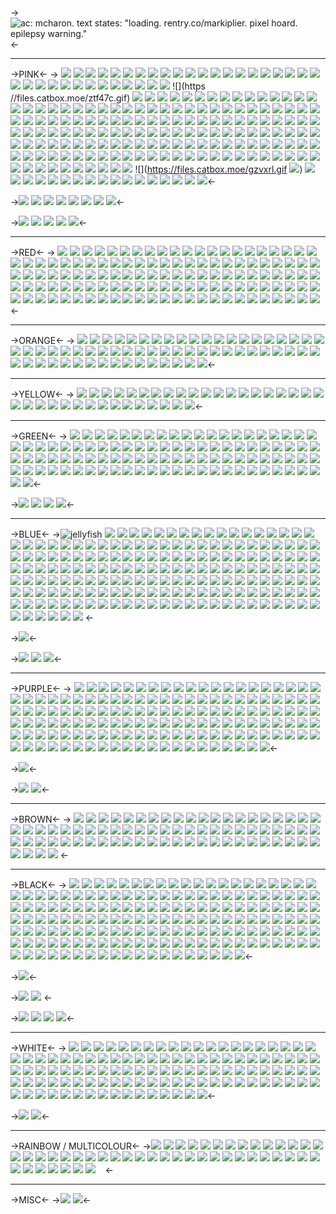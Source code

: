 ->![ac: mcharon. text states: "loading. rentry.co/markiplier. pixel hoard. epilepsy warning."](https://cdn.discordapp.com/attachments/1132397145593487420/1184020194872533033/Untitled66_20231211222842.png?ex=658a73bc&is=6577febc&hm=12d43f71cc42e10768d2e76af88b24742b68719b75b705bbb1bb5acd0eba3008&)<-

***
->PINK<-
-> ![](https://files.catbox.moe/c8cnwa.png) ![](https://files.catbox.moe/rtewh2.png) ![](https://files.catbox.moe/4uysjq.gif) ![](https://files.catbox.moe/biwbds.gif) ![](https://files.catbox.moe/t8nrsn.gif) ![](https://files.catbox.moe/gilvhr.gif) ![](https://files.catbox.moe/9vfs33.gif) ![](https://files.catbox.moe/40a87b.gif) ![](https://files.catbox.moe/x5shkp.png) ![](https://files.catbox.moe/6r2d6v.gif) ![](https://files.catbox.moe/pjodf0.gif) ![](https://files.catbox.moe/dto21q.gif) ![](https://files.catbox.moe/576n6d.gif) ![](https://files.catbox.moe/bv6g8i.gif) ![](https://files.catbox.moe/v8c6l8.gif) ![](https://files.catbox.moe/f8slfk.png) ![](https://files.catbox.moe/jhr4wt.gif) ![](https://files.catbox.moe/ic0ll4.gif) ![](https://files.catbox.moe/ex9haz.gif) ![](https://files.catbox.moe/coobhm.gif) ![](https://files.catbox.moe/dkw4kg.gif) ![](https://files.catbox.moe/q1kaf7.gif) ![](https://files.catbox.moe/6la3q5.gif) ![](https://files.catbox.moe/o7hjp3.gif) ![](https://files.catbox.moe/oobkts.gif) ![](https://files.catbox.moe/9wjfvx.gif) ![](https://files.catbox.moe/w9l9fr.gif) ![](https://files.catbox.moe/33c9pf.gif) ![](https://files.catbox.moe/64pbcl.gif) ![](https://files.catbox.moe/irydqz.gif) ![](https://files.catbox.moe/f0k5fy.gif) ![](https://files.catbox.moe/1zbhm1.gif) ![](https://files.catbox.moe/qoa0c4.gif) ![](https://files.catbox.moe/6to4qd.gif) ![](https //files.catbox.moe/ztf47c.gif) ![](https://files.catbox.moe/d6xlo6.gif) ![](https://files.catbox.moe/8d9tqy.jpg) ![](https://files.catbox.moe/kbx8gf.gif) ![](https://files.catbox.moe/iok8bt.png) ![](https://files.catbox.moe/kfaspe.gif) ![](https://files.catbox.moe/3u8xch.gif) ![](https://files.catbox.moe/xw8x5q.png) ![](https://files.catbox.moe/ko9x10.gif) ![](https://files.catbox.moe/ecaug8.gif) ![](https://files.catbox.moe/arn0rf.gif) ![](https://files.catbox.moe/nzkhew.gif) ![](https://files.catbox.moe/i0q1v0.gif) ![](https://files.catbox.moe/03frtg.gif) ![](https://files.catbox.moe/21cw7l.png) ![](https://files.catbox.moe/nxjmkd.png) ![](https://files.catbox.moe/2ghus3.png) ![](https://files.catbox.moe/hcspwp.png) ![](https://files.catbox.moe/h9u13d.png) ![](https://files.catbox.moe/j978qm.png)  ![](https://files.catbox.moe/oemv92.png) ![](https://files.catbox.moe/w87ggl.gif) ![](https://files.catbox.moe/wg3xnc.gif) ![](https://files.catbox.moe/16sqgt.gif) ![](https://files.catbox.moe/2syfsc.gif) ![](https://files.catbox.moe/ngx1sb.gif) ![](https://files.catbox.moe/iv56v0.gif) ![](https://files.catbox.moe/tnyqtw.gif) ![](https://files.catbox.moe/3kzqik.gif) ![](https://files.catbox.moe/2awrdp.gif) ![](https://files.catbox.moe/pxpnpr.gif) ![](https://files.catbox.moe/64x3mt.gif) ![](https://files.catbox.moe/0jolq9.gif) ![](https://files.catbox.moe/s9mx47.png) ![](https://files.catbox.moe/z5twdb.gif) ![](https://files.catbox.moe/l9dukh.gif) ![](https://files.catbox.moe/wxi8aa.gif) ![](https://files.catbox.moe/9uf7ve.gif) ![](https://files.catbox.moe/ll875f.gif) ![](https://files.catbox.moe/mool89.gif) ![](https://files.catbox.moe/14xfs3.gif) ![](https://files.catbox.moe/5njnt7.gif) ![](https://files.catbox.moe/4809mz.gif) ![](https://files.catbox.moe/y4grfi.gif) ![](https://files.catbox.moe/s5bne4.gif) ![](https://files.catbox.moe/euyu4l.gif) ![](https://files.catbox.moe/5osqwj.gif) ![](https://files.catbox.moe/p6cqlb.gif) ![](https://files.catbox.moe/303nr4.gif) ![](https://files.catbox.moe/cni9ax.gif) ![](https://files.catbox.moe/ok6gtv.gif) ![](https://files.catbox.moe/vypgq3.png) ![](https://files.catbox.moe/zs5jlk.jpg) ![](https://files.catbox.moe/cwolqy.gif) ![](https://files.catbox.moe/akrsah.png) ![](https://files.catbox.moe/30x4op.gif) ![](https://files.catbox.moe/qe0rb0.gif) ![](https://files.catbox.moe/2ciret.gif) ![](https://files.catbox.moe/lywxf7.gif) ![](https://files.catbox.moe/okhmga.gif) ![](https://files.catbox.moe/qp4wk3.gif) ![](https://files.catbox.moe/qrkizh.gif) ![](https://files.catbox.moe/vbqknt.png) ![](https://files.catbox.moe/fbgu0h.gif) ![](https://files.catbox.moe/d86jt5.gif) ![](https://files.catbox.moe/utx6bf.gif) ![](https://files.catbox.moe/1blcjs.gif) ![](https://files.catbox.moe/fv2rx7.gif) ![](https://files.catbox.moe/ifmt70.gif) ![](https://files.catbox.moe/4okkvd.gif) ![](https://files.catbox.moe/emouyg.gif) ![](https://files.catbox.moe/4qrtpj.gif) ![](https://files.catbox.moe/pd8itl.gif) ![](https://files.catbox.moe/qaezbx.gif) ![](https://files.catbox.moe/cgexzs.gif) ![](https://files.catbox.moe/48civl.gif) ![](https://files.catbox.moe/yfeken.gif) ![](https://files.catbox.moe/t4fxsg.gif) ![](https://files.catbox.moe/ty8u78.gif) ![](https://files.catbox.moe/r1ufox.gif) ![](https://files.catbox.moe/2dkq69.gif) ![](https://files.catbox.moe/if8whc.gif) ![](https://files.catbox.moe/qfxitf.gif) ![](https://files.catbox.moe/ifblpt.gif)  ![](https://files.catbox.moe/6wrfcn.gif) ![](https://files.catbox.moe/ushfzs.gif) ![](https://files.catbox.moe/25vh65.gif) ![](https://files.catbox.moe/7fsl6s.gif) ![](https://files.catbox.moe/wg3xnc.gif) ![](https://files.catbox.moe/w0uooo.gif) ![](https://files.catbox.moe/jnutvh.gif) ![](https://files.catbox.moe/ywtjkr.gif) ![](https://files.catbox.moe/kpm1cz.gif) ![](https://files.catbox.moe/f07aia.gif) ![](https://files.catbox.moe/ehgu60.gif) ![](https://files.catbox.moe/hvtmrd.gif) ![](https://files.catbox.moe/fnphdo.gif) ![](https://files.catbox.moe/vqxmpg.gif) ![](https://files.catbox.moe/n9ebjd.gif) ![](https://files.catbox.moe/pqb2wf.gif) ![](https://files.catbox.moe/mrix8r.gif) ![](https://files.catbox.moe/mhfn0h.gif) ![](https://files.catbox.moe/kx8ou5.gif) ![](https://files.catbox.moe/3yy9lq.gif) ![](https://files.catbox.moe/2occim.gif) ![](https://files.catbox.moe/dgqw2y.gif) ![](https://files.catbox.moe/71ctt6.gif) ![](https://files.catbox.moe/amh0kk.gif) ![](https://files.catbox.moe/0o6ehx.gif) ![](https://files.catbox.moe/mqznqu.gif) ![](https://files.catbox.moe/2fd6c9.gif) ![](https://files.catbox.moe/iv56v0.gif) ![](https://files.catbox.moe/d1z2vo.gif) ![](https://files.catbox.moe/wo78r1.png) ![](https://files.catbox.moe/rpkq5u.gif) ![](https://files.catbox.moe/c0y6kz.gif) ![](https://files.catbox.moe/q4oq6n.gif) ![](https://files.catbox.moe/393x0w.gif) ![](https://files.catbox.moe/t7mqwr.gif) ![](https://files.catbox.moe/ibcux2.gif) ![](https://files.catbox.moe/moq4w1.gif) ![](https://files.catbox.moe/vwx8um.gif) ![](https://files.catbox.moe/6d2cxo.png) ![](https://files.catbox.moe/he191d.png) ![](https://files.catbox.moe/awjay1.png) ![](https://files.catbox.moe/or08r2.png) ![](https://files.catbox.moe/goctbd.gif) ![](https://files.catbox.moe/khs57f.gif) ![](https://files.catbox.moe/5ywsui.png) ![](https://files.catbox.moe/e7srg3.png) ![](https://files.catbox.moe/jp5hqo.gif) ![](https://files.catbox.moe/1nvwx9.png) ![](https://files.catbox.moe/cwolqy.gif) ![](https://files.catbox.moe/t0o79n.gif) ![](https://files.catbox.moe/l0tt8l.gif) ![](https://files.catbox.moe/yu6day.png) ![](https://files.catbox.moe/1lag8n.png) ![](https://files.catbox.moe/g5c60u.gif) ![](https://files.catbox.moe/59bl1x.gif) ![](https://files.catbox.moe/10saj9.gif) ![](https://files.catbox.moe/o8x6ox.gif) ![](https://files.catbox.moe/xp98l7.gif) ![](https://files.catbox.moe/l1ylr7.gif) ![](https://files.catbox.moe/vjbiwt.png) ![](https://files.catbox.moe/vz7gs0.gif) ![](https://files.catbox.moe/29kfz8.gif) ![](https://files.catbox.moe/x9sbvm.gif) ![](https://files.catbox.moe/rvggkl.gif) ![](https://files.catbox.moe/biwbds.gif) ![](https://files.catbox.moe/02ctwv.gif) ![](https://files.catbox.moe/h97vym.gif) ![](https://files.catbox.moe/gzvxrl.gif ![](https://files.catbox.moe/2km3wb.gif)) ![](https://files.catbox.moe/8lmzgg.gif) ![](https://files.catbox.moe/2km3wb.gif) ![](https://files.catbox.moe/owmp0k.png) ![](https://files.catbox.moe/1kzplj.gif) ![](https://files.catbox.moe/5osqwj.gif) ![](https://files.catbox.moe/91nryf.gif) ![](https://files.catbox.moe/fqmgm8.gif) ![](https://files.catbox.moe/khs57f.gif) ![](https://files.catbox.moe/t7mqwr.gif) ![](https://files.catbox.moe/a38m0k.gif) ![](https://files.catbox.moe/lbozgx.gif) ![](https://files.catbox.moe/bt3ct8.gif) ![](https://files.catbox.moe/8urlhg.gif) ![](https://files.catbox.moe/l1ylr7.gif) ![](https://files.catbox.moe/vqxmpg.gif) ![](https://files.catbox.moe/f6qko3.gif) ![](https://files.catbox.moe/kuw3dp.gif)<-

->![](https://files.catbox.moe/lgwmgd.gif) ![](https://files.catbox.moe/k9afq1.gif)  ![](https://files.catbox.moe/5329y5.gif)  ![](https://files.catbox.moe/gqhnjn.gif) ![](https://files.catbox.moe/zswpgp.gif) ![](https://files.catbox.moe/g8r4bh.png) ![](https://files.catbox.moe/kyo9ix.png) ![](https://files.catbox.moe/q6y6ia.gif)<-

->![](https://files.catbox.moe/7btlgz.png) ![](https://files.catbox.moe/4xdbae.gif) ![](https://files.catbox.moe/os0cju.gif) ![](https://files.catbox.moe/yhc6ef.gif) ![](https://files.catbox.moe/fznlo2.gif)<-
***
->RED<-
-> ![](https://files.catbox.moe/tdlk5t.gif) ![](https://files.catbox.moe/mepcs9.gif) ![](https://files.catbox.moe/tcq1mj.png) ![](https://files.catbox.moe/quni6j.gif) ![](https://files.catbox.moe/drm9tu.png) ![](https://files.catbox.moe/db7k4j.png) ![](https://files.catbox.moe/1z17vq.gif) ![](https://files.catbox.moe/9v6kun.png) ![](https://files.catbox.moe/gk6v4h.png) ![](https://files.catbox.moe/ox2l2c.gif) ![](https://files.catbox.moe/mdli17.gif) ![](https://files.catbox.moe/4ele25.gif) ![](https://files.catbox.moe/39viwx.gif) ![](https://files.catbox.moe/6r4p4t.gif) ![](https://files.catbox.moe/ztrpvv.png) ![](https://files.catbox.moe/dvc83c.png) ![](https://files.catbox.moe/2y3n2j.gif) ![](https://files.catbox.moe/rgda0k.png) ![](https://files.catbox.moe/6bnpr2.png) ![](https://files.catbox.moe/nn6759.gif) ![](https://files.catbox.moe/d4yv3q.gif) ![](https://files.catbox.moe/xu76pw.gif) ![](https://files.catbox.moe/0b6dcb.gif) ![](https://files.catbox.moe/2lx8ra.gif) ![](https://files.catbox.moe/h6jlqp.gif) ![](https://files.catbox.moe/xpdthy.gif) ![](https://files.catbox.moe/ifsiie.gif) ![](https://files.catbox.moe/0fane0.gif) ![](https://files.catbox.moe/flfz44.gif) ![](https://files.catbox.moe/w9c9tb.gif) ![](https://files.catbox.moe/ki5dfv.gif) ![](https://files.catbox.moe/q597xr.gif) ![](https://files.catbox.moe/gn9o5d.png) ![](https://files.catbox.moe/tv0jnc.gif) ![](https://files.catbox.moe/9qurkp.jpg) ![](https://files.catbox.moe/zqzjdj.gif) ![](https://files.catbox.moe/ik6rpy.gif) ![](https://files.catbox.moe/5qa8u2.gif) ![](https://files.catbox.moe/r3bxj6.gif) ![](https://files.catbox.moe/pdc3mh.gif) ![](https://files.catbox.moe/520t5l.gif) ![](https://files.catbox.moe/lbgeht.gif) ![](https://files.catbox.moe/eukgt6.gif) ![](https://files.catbox.moe/4r4wrw.gif) ![](https://files.catbox.moe/095d7x.gif) ![](https://files.catbox.moe/bgkiq3.gif) ![](https://files.catbox.moe/1qjpzo.gif) ![](https://files.catbox.moe/qrcsis.gif) ![](https://files.catbox.moe/dvltx2.gif) ![](https://files.catbox.moe/jp23op.gif) ![](https://files.catbox.moe/gomw27.gif) ![](https://files.catbox.moe/38ozjq.gif) ![](https://files.catbox.moe/kgg9mw.gif) ![](https://files.catbox.moe/769ai8.gif) ![](https://files.catbox.moe/yr8epj.gif) ![](https://files.catbox.moe/hai34b.png) ![](https://files.catbox.moe/ailg5v.gif) ![](https://files.catbox.moe/v8iqgs.gif) ![](https://files.catbox.moe/0e7myf.gif) ![](https://files.catbox.moe/epcu5a.gif) ![](https://files.catbox.moe/dqwctb.gif) ![](https://files.catbox.moe/5jl133.gif) ![](https://files.catbox.moe/j2suk3.gif) ![](https://files.catbox.moe/uvlzn1.gif) ![](https://files.catbox.moe/wjh8m6.png) ![](https://files.catbox.moe/qzxhx9.gif) ![](https://files.catbox.moe/t6f7x3.gif) ![](https://files.catbox.moe/zx5nup.gif) ![](https://files.catbox.moe/m4rm9n.gif) ![](https://files.catbox.moe/xjf7b4.gif) ![](https://files.catbox.moe/wcey4m.gif) ![](https://files.catbox.moe/94hnj5.gif) ![](https://files.catbox.moe/7phy82.PNG) ![](https://files.catbox.moe/5tmbsz.png) ![](https://files.catbox.moe/g2x959.gif) ![](https://files.catbox.moe/jp8rit.gif) ![](https://files.catbox.moe/44lrpo.gif) ![](https://files.catbox.moe/jtaulc.gif) ![](https://files.catbox.moe/sk3d9j.png) ![](https://files.catbox.moe/hd5fwd.gif) ![](https://files.catbox.moe/xz5asz.gif) ![](https://files.catbox.moe/40igh5.gif) ![](https://files.catbox.moe/vt80qg.gif) ![](https://files.catbox.moe/4rutg7.gif) ![](https://files.catbox.moe/kx82to.gif) ![](https://files.catbox.moe/eupvxs.png) ![](https://files.catbox.moe/lp6kwp.png) ![](https://files.catbox.moe/9whial.png) ![](https://files.catbox.moe/hcui9a.gif) ![](https://files.catbox.moe/hbnngi.gif) ![](https://files.catbox.moe/t83gg2.gif)  ![](https://files.catbox.moe/r05ksj.gif) ![](https://files.catbox.moe/upd727.gif) ![](https://files.catbox.moe/gujmkf.gif) ![](https://files.catbox.moe/gk4eba.gif) ![](https://files.catbox.moe/ngogh7.gif) ![](https://files.catbox.moe/dthsad.gif) ![](https://files.catbox.moe/hxza61.gif) ![](https://files.catbox.moe/szuokr.png) ![](https://files.catbox.moe/e0on4n.gif) ![](https://files.catbox.moe/y8lczn.gif) ![](https://files.catbox.moe/1qjpzo.gif) ![](https://files.catbox.moe/as95km.gif) ![](https://files.catbox.moe/gg1ein.gif) ![](https://files.catbox.moe/t6xgpx.gif) ![](https://files.catbox.moe/eukgt6.gif) ![](https://files.catbox.moe/6jpqvz.gif) ![](https://files.catbox.moe/iu103d.gif) ![](https://files.catbox.moe/ifxe0z.gif) ![](https://files.catbox.moe/nikdxc.gif) ![](https://files.catbox.moe/di34js.gif) ![](https://files.catbox.moe/z1zd28.gif) ![](https://files.catbox.moe/zbsxv6.gif) ![](https://files.catbox.moe/ysji22.png) ![](https://files.catbox.moe/omar3a.webp) ![](https://files.catbox.moe/5lk9t1.gif) ![](https://files.catbox.moe/grq6qa.png) ![](https://files.catbox.moe/d8se3a.png) ![](https://files.catbox.moe/719d6a.gif) ![](https://files.catbox.moe/2au51o.gif) ![](https://files.catbox.moe/wjb20n.gif)<-
***
->ORANGE<-
-> ![](https://files.catbox.moe/fdkf72.png) ![](https://files.catbox.moe/5kusff.gif) ![](https://files.catbox.moe/hgogb4.png) ![](https://files.catbox.moe/x36qdx.gif) ![](https://files.catbox.moe/kqeifz.gif) ![](https://files.catbox.moe/y10s3a.gif) ![](https://files.catbox.moe/nn8vcx.gif) ![](https://files.catbox.moe/doxkuq.gif) ![](https://files.catbox.moe/kbq7ke.gif) ![](https://files.catbox.moe/f6jjqc.gif) ![](https://files.catbox.moe/ftwnz3.gif) ![](https://files.catbox.moe/v9ha2m.gif) ![](https://files.catbox.moe/6az5bp.png) ![](https://files.catbox.moe/fkewck.png) ![](https://files.catbox.moe/mvrxj1.png) ![](https://files.catbox.moe/rpbdq2.gif) ![](https://files.catbox.moe/da2ws3.gif) ![](https://files.catbox.moe/mxxy37.gif) ![](https://files.catbox.moe/zokpjw.png) ![](https://files.catbox.moe/5cs7bx.gif) ![](https://files.catbox.moe/3lqwde.gif) ![](https://files.catbox.moe/kbwvr2.gif) ![](https://files.catbox.moe/bonfab.gif) ![](https://files.catbox.moe/5ncaur.gif) ![](https://files.catbox.moe/2mb70t.gif) ![](https://files.catbox.moe/2zqdzq.gif) ![](https://files.catbox.moe/5qln7z.gif) ![](https://files.catbox.moe/2w68u2.png) ![](https://files.catbox.moe/gfft7u.gif) ![](https://files.catbox.moe/cuiinq.png) ![](https://files.catbox.moe/l177pf.gif) ![](https://files.catbox.moe/9n15km.gif) ![](https://files.catbox.moe/cc93t7.gif) ![](https://files.catbox.moe/wdxlfh.gif) ![](https://files.catbox.moe/58xgsf.gif) ![](https://files.catbox.moe/oivubm.gif) ![](https://files.catbox.moe/b7h065.gif) ![](https://files.catbox.moe/b3mwqz.gif) ![](https://files.catbox.moe/0b3fk5.gif) ![](https://files.catbox.moe/0mzetu.gif) ![](https://files.catbox.moe/2w68u2.png) ![](https://files.catbox.moe/dgsyga.gif) ![](https://files.catbox.moe/zmreox.gif) ![](https://files.catbox.moe/bi7w7o.gif) ![](https://files.catbox.moe/iy0jpe.gif) ![](https://files.catbox.moe/kq7v36.gif) ![](https://files.catbox.moe/a6s6i4.gif) ![](https://files.catbox.moe/ggyorw.gif) ![](https://files.catbox.moe/3r2g7t.gif) ![](https://files.catbox.moe/z0yz3z.webp) ![](https://files.catbox.moe/2s676t.webp) ![](https://files.catbox.moe/3zq2eb.gif) ![](https://files.catbox.moe/gcp663.png) ![](https://files.catbox.moe/f6jjqc.gif) ![](https://files.catbox.moe/bonfab.gif) ![](https://files.catbox.moe/xmusot.gif) ![](https://files.catbox.moe/libo0e.gif) ![](https://files.catbox.moe/kq7v36.gif) ![](https://files.catbox.moe/7hvryo.png) ![](https://files.catbox.moe/p4q8fb.gif) ![](https://files.catbox.moe/9f3lhl.webp)<-
***
->YELLOW<-
-> ![](https://files.catbox.moe/9ic3xv.gif) ![](https://files.catbox.moe/6vo5fg.gif) ![](https://files.catbox.moe/396dq5.gif) ![](https://files.catbox.moe/7eduf7.gif) ![](https://files.catbox.moe/im9zg8.gif) ![](https://files.catbox.moe/0rs2gb.gif) ![](https://files.catbox.moe/a8fwrq.gif) ![](https://files.catbox.moe/ifc4r9.gif) ![](https://files.catbox.moe/o68ok4.gif) ![](https://files.catbox.moe/1x0md6.gif) ![](https://files.catbox.moe/834vdf.gif) ![](https://files.catbox.moe/p403ft.gif) ![](https://files.catbox.moe/ukfmw7.gif) ![](https://files.catbox.moe/lrghkn.gif) ![](https://files.catbox.moe/qzvis1.gif) ![](https://files.catbox.moe/bk8wvw.gif) ![](https://files.catbox.moe/oiukn9.gif) ![](https://files.catbox.moe/srmt1s.gif) ![](https://files.catbox.moe/4nvsbd.png) ![](https://files.catbox.moe/6v21ni.gif) ![](https://files.catbox.moe/8iuh3i.gif) ![](https://files.catbox.moe/kd1njg.gif) ![](https://files.catbox.moe/7cb2m7.gif) ![](https://files.catbox.moe/odf2fe.gif) ![](https://files.catbox.moe/hd4erm.gif) ![](https://files.catbox.moe/cadj1v.gif) ![](https://files.catbox.moe/qzbbwq.gif) ![](https://files.catbox.moe/2jyb4x.webp) ![](https://files.catbox.moe/5yq0vq.webp) ![](https://files.catbox.moe/vrpae9.webp) ![](https://files.catbox.moe/7opjk2.webp) ![](https://files.catbox.moe/gjrgse.webp) ![](https://files.catbox.moe/n49tci.gif) ![](https://files.catbox.moe/36w8s2.gif) ![](https://files.catbox.moe/0qn0qe.gif)<-
***
->GREEN<-
-> ![](https://files.catbox.moe/p7gvo2.png) ![](https://files.catbox.moe/c2ujk8.png) ![](https://files.catbox.moe/a0mwd9.gif) ![](https://files.catbox.moe/hp6dtu.png) ![](https://files.catbox.moe/sbvig6.gif) ![](https://files.catbox.moe/j1asqo.gif) ![](https://files.catbox.moe/a6ljzh.png) ![](https://files.catbox.moe/jjpd8y.gif) ![](https://files.catbox.moe/u04bks.gif) ![](https://files.catbox.moe/np68kz.gif) ![](https://files.catbox.moe/3rw9ey.gif) ![](https://files.catbox.moe/j380cw.png) ![](https://files.catbox.moe/gla7es.png) ![](https://files.catbox.moe/v7j60e.png) ![](https://files.catbox.moe/nsgd99.png) ![](https://files.catbox.moe/mc43yl.gif) ![](https://files.catbox.moe/qfucgy.gif) ![](https://files.catbox.moe/dzanyy.gif) ![](https://files.catbox.moe/f2h9rm.gif) ![](https://files.catbox.moe/ppar8t.png) ![](https://files.catbox.moe/zatc5s.gif)  ![](https://files.catbox.moe/09kpkc.png) ![](https://files.catbox.moe/pmhz30.gif) ![](https://files.catbox.moe/ov8neu.gif) ![](https://files.catbox.moe/60y973.png) ![](https://files.catbox.moe/cwfvnb.png) ![](https://files.catbox.moe/l6q3mt.gif) ![](https://files.catbox.moe/0o8ub3.gif) ![](https://files.catbox.moe/3x5dh6.gif) ![](https://files.catbox.moe/5rts95.gif) ![](https://files.catbox.moe/adrqbt.gif) ![](https://files.catbox.moe/ssgler.gif) ![](https://files.catbox.moe/k2vp98.gif) ![](https://files.catbox.moe/oh41dw.png) ![](https://files.catbox.moe/a617j5.gif) ![](https://files.catbox.moe/y26drb.gif) ![](https://files.catbox.moe/m1wpap.gif) ![](https://files.catbox.moe/5o95wk.gif) ![](https://files.catbox.moe/54nj4o.gif) ![](https://files.catbox.moe/lwe75t.gif) ![](https://files.catbox.moe/31ehzg.png) ![](https://files.catbox.moe/1n34qe.gif) ![](https://files.catbox.moe/4o80aj.gif) ![](https://files.catbox.moe/pcyzhv.png) ![](https://files.catbox.moe/qd0024.png)  ![](https://files.catbox.moe/hgbsrp.gif) ![](https://files.catbox.moe/hlyngo.png) ![](https://files.catbox.moe/ii7ue3.gif) ![](https://files.catbox.moe/t2p1dq.gif) ![](https://files.catbox.moe/ye7qpl.gif) ![](https://files.catbox.moe/6mgg2o.gif) ![](https://files.catbox.moe/uutxja.gif) ![](https://files.catbox.moe/p0izpb.png) ![](https://files.catbox.moe/1ndu8k.png) ![](https://files.catbox.moe/kvw103.gif) ![](https://files.catbox.moe/7e8aj6.png) ![](https://files.catbox.moe/aifd0o.png) ![](https://files.catbox.moe/8m7e9w.gif) ![](https://files.catbox.moe/2m90nn.gif) ![](https://files.catbox.moe/55dr7k.gif) ![](https://files.catbox.moe/4mlz28.gif) ![](https://files.catbox.moe/0dz3mc.gif) ![](https://files.catbox.moe/8ttk78.gif) ![](https://files.catbox.moe/e48kvg.gif) ![](https://files.catbox.moe/dzuiii.gif) ![](https://files.catbox.moe/wdyj40.gif) ![](https://files.catbox.moe/r81ybf.gif) ![](https://files.catbox.moe/n81z6i.gif) ![](https://files.catbox.moe/zt7psp.gif) ![](https://files.catbox.moe/rxmekz.gif) ![](https://files.catbox.moe/yt84d2.gif) ![](https://files.catbox.moe/g5tjug.gif) ![](https://files.catbox.moe/adrqbt.gif) ![](https://files.catbox.moe/ribn7i.gif) ![](https://files.catbox.moe/8dtiq8.gif) ![](https://files.catbox.moe/mrxr94.png) ![](https://files.catbox.moe/zf5si4.png) ![](https://files.catbox.moe/fuu7jy.png) ![](https://files.catbox.moe/w4lzjs.gif) ![](https://files.catbox.moe/phrqoz.gif) ![](https://files.catbox.moe/5ynzm2.png) ![](https://files.catbox.moe/b8620y.png) ![](https://files.catbox.moe/xsdvs6.gif) ![](https://files.catbox.moe/u3y1vi.png) ![](https://files.catbox.moe/rojzvc.gif) ![](https://files.catbox.moe/zo2dgx.gif) ![](https://files.catbox.moe/5opd0q.gif) ![](https://files.catbox.moe/phwvka.gif) ![](https://files.catbox.moe/9yuc7b.gif) ![](https://files.catbox.moe/iv41q4.webp) ![](https://files.catbox.moe/1sbvqs.webp) ![](https://files.catbox.moe/sf8m9v.webp) ![](https://files.catbox.moe/gsl62c.gif)  ![](https://files.catbox.moe/0bv1h6.gif) ![](https://files.catbox.moe/kfc9fk.gif)  ![](https://files.catbox.moe/4k0vid.gif) ![](https://files.catbox.moe/y0ls08.gif)<-

->![](https://files.catbox.moe/favo84.png) ![](https://files.catbox.moe/1y8mp0.png) ![](https://files.catbox.moe/f4meke.png) ![](https://files.catbox.moe/x2qgxm.gif)<-
***
->BLUE<-
->![jellyfish](https://files.catbox.moe/b9wtdx.gif) ![](https://files.catbox.moe/75b41d.png) ![](https://files.catbox.moe/o7vtnd.gif) ![](https://files.catbox.moe/swhizg.png) ![](https://files.catbox.moe/0j3owl.png) ![](https://files.catbox.moe/24ueyv.gif) ![](https://files.catbox.moe/p5wbc6.gif) ![](https://files.catbox.moe/nutq8d.gif) ![](https://files.catbox.moe/7rt7f4.gif) ![](https://files.catbox.moe/8g4mio.gif) ![](https://files.catbox.moe/j654c0.gif) ![](https://files.catbox.moe/rjfs98.png) ![](https://files.catbox.moe/z0nmny.gif) ![](https://files.catbox.moe/bwpenr.gif)  ![](https://files.catbox.moe/84yqpw.gif) ![](https://files.catbox.moe/vrqqiu.gif) ![](https://files.catbox.moe/cay5y6.gif) ![](https://files.catbox.moe/zynmxe.gif) ![](https://files.catbox.moe/z6j265.gif) ![](https://files.catbox.moe/fn1dn0.gif) ![](https://files.catbox.moe/qh86o7.gif) ![](https://files.catbox.moe/zmx62c.gif)  ![](https://files.catbox.moe/fb1c8h.gif) ![](https://files.catbox.moe/w1c6dx.png) ![](https://files.catbox.moe/9rpmw6.gif) ![](https://files.catbox.moe/p4rvrk.gif) ![](https://files.catbox.moe/typdhb.gif) ![](https://files.catbox.moe/gv2u4t.gif) ![](https://files.catbox.moe/ea8esw.gif) ![](https://files.catbox.moe/a5y9ag.gif) ![](https://files.catbox.moe/6dvi7j.gif) ![](https://files.catbox.moe/6juso9.gif) ![](https://files.catbox.moe/f8pdtz.gif) ![](https://files.catbox.moe/ot04iv.gif) ![](https://files.catbox.moe/cc5dpz.gif) ![](https://files.catbox.moe/lul6yu.gif) ![](https://files.catbox.moe/6a91jo.gif) ![](https://files.catbox.moe/kaovk7.gif) ![](https://files.catbox.moe/1u5h5w.gif) ![](https://files.catbox.moe/sbazgm.gif) ![](https://files.catbox.moe/ilfvtk.gif) ![](https://files.catbox.moe/v68o69.png) ![](https://files.catbox.moe/wvj7tg.gif) ![](https://files.catbox.moe/c0wjih.gif) ![](https://files.catbox.moe/ia06m0.gif) ![](https://files.catbox.moe/6lpvvz.gif) ![](https://files.catbox.moe/leevuf.gif) ![](https://files.catbox.moe/kp32l3.png) ![](https://files.catbox.moe/0mpn71.gif) ![](https://files.catbox.moe/mhv7d4.png) ![](https://files.catbox.moe/2ufe2v.gif) ![](https://files.catbox.moe/7x47vt.png) ![](https://files.catbox.moe/6t2e6p.png) ![](https://files.catbox.moe/axzxxw.png) ![](https://files.catbox.moe/g8dexf.png) ![](https://files.catbox.moe/cuk693.png) ![](https://files.catbox.moe/e52qa5.gif) ![](https://files.catbox.moe/m68c24.gif) ![](https://files.catbox.moe/45p0f5.png) ![](https://files.catbox.moe/bnrhgd.gif) ![](https://files.catbox.moe/yv8qjl.gif) ![](https://files.catbox.moe/6w2p4j.gif) ![](https://files.catbox.moe/0lacna.gif) ![](https://files.catbox.moe/s473eb.gif) ![](https://files.catbox.moe/kr60gz.gif) ![](https://files.catbox.moe/4pa9m5.png) ![](https://files.catbox.moe/0jev36.gif) ![](https://files.catbox.moe/wkqyqs.gif) ![](https://files.catbox.moe/h0g19g.gif) ![](https://files.catbox.moe/uckvih.gif) ![](https://files.catbox.moe/zmik4r.gif) ![](https://files.catbox.moe/fzswnh.gif)  ![](https://files.catbox.moe/20ct8x.gif) ![](https://files.catbox.moe/aj3cbj.gif) ![](https://files.catbox.moe/bhrmfh.gif) ![](https://files.catbox.moe/jsnf49.gif) ![](https://files.catbox.moe/br70l0.gif) ![](https://files.catbox.moe/xl24h5.gif)  ![](https://files.catbox.moe/pavn9x.gif) ![](https://files.catbox.moe/xkzx62.gif)  ![](https://files.catbox.moe/2s81it.gif) ![](https://files.catbox.moe/f02azj.gif) ![](https://files.catbox.moe/8hew7m.jpg) ![](https://files.catbox.moe/l9x2zq.gif) ![](https://files.catbox.moe/vdmzn0.gif) ![](https://files.catbox.moe/ik2i6h.png) ![](https://files.catbox.moe/jbopq4.gif) ![](https://files.catbox.moe/fy4j14.png) ![](https://files.catbox.moe/n4i0lj.gif) ![](https://files.catbox.moe/b0tuvg.gif) ![](https://files.catbox.moe/oh2frc.gif) ![](https://files.catbox.moe/8ht44d.gif) ![](https://files.catbox.moe/jz61hi.gif) ![](https://files.catbox.moe/epwurf.gif) ![](https://files.catbox.moe/d7x23p.gif) ![](https://files.catbox.moe/h5jl91.gif) ![](https://files.catbox.moe/3o2pqm.gif) ![](https://files.catbox.moe/id7dvn.gif) ![](https://files.catbox.moe/cpdsf2.png) ![](https://files.catbox.moe/mlkwdz.gif) ![](https://files.catbox.moe/5ppjjj.gif) ![](https://files.catbox.moe/ad4uyh.gif) ![](https://files.catbox.moe/iwuqs1.gif) ![](https://files.catbox.moe/bh3arm.gif) ![](https://files.catbox.moe/f69fpo.gif) ![](https://files.catbox.moe/mbzivj.gif) ![](https://files.catbox.moe/im7m4t.gif) ![](https://files.catbox.moe/7ghmmf.gif) ![](https://files.catbox.moe/malqgr.png) ![](https://files.catbox.moe/02l172.png) ![](https://files.catbox.moe/hbkvt6.gif) ![](https://files.catbox.moe/04wf9t.gif) ![](https://files.catbox.moe/1y0joq.gif) ![](https://files.catbox.moe/re62d9.gif) ![](https://files.catbox.moe/k2muv5.gif) ![](https://files.catbox.moe/8hhu7s.gif) ![](https://files.catbox.moe/ihxwha.gif) ![](https://files.catbox.moe/s2vt2r.gif) ![](https://files.catbox.moe/u1d25b.gif) ![](https://files.catbox.moe/mbq3wr.gif) ![](https://files.catbox.moe/wuintp.gif) ![](https://files.catbox.moe/9jv6jz.gif) ![](https://files.catbox.moe/sj1len.gif) ![](https://files.catbox.moe/uz9ilz.gif) ![](https://files.catbox.moe/0mpn71.gif) ![](https://files.catbox.moe/ag050v.gif) ![](https://files.catbox.moe/dqmy28.gif) ![](https://files.catbox.moe/rn4et4.gif) ![](https://files.catbox.moe/2rr1vy.gif) ![](https://files.catbox.moe/al4vxf.gif) ![](https://files.catbox.moe/ze67aq.gif) ![](https://files.catbox.moe/zhic6l.gif) ![](https://files.catbox.moe/aw3zac.gif) ![](https://files.catbox.moe/bh3arm.gif) ![](https://files.catbox.moe/7ghmmf.gif) ![](https://files.catbox.moe/8dt7bx.gif) ![](https://files.catbox.moe/6w9i1m.gif) ![](https://files.catbox.moe/7g11l2.gif) ![](https://files.catbox.moe/u8gm8h.gif) ![](https://files.catbox.moe/ps62p3.png) ![](https://files.catbox.moe/x0lly2.gif) ![](https://files.catbox.moe/j4wa98.gif) ![](https://files.catbox.moe/vji3ou.gif) ![](https://files.catbox.moe/71hdzj.gif) ![](https://files.catbox.moe/0lacna.gif) ![](https://files.catbox.moe/6w2p4j.gif) ![](https://files.catbox.moe/20ct8x.gif) ![](https://files.catbox.moe/uqug5y.png) ![](https://files.catbox.moe/p2bid3.gif) ![](https://files.catbox.moe/u8z6q7.gif) ![](https://files.catbox.moe/6juso9.gif) ![](https://files.catbox.moe/go19nb.gif) ![](https://files.catbox.moe/f9x6qf.gif) ![](https://files.catbox.moe/nb0l2m.gif) ![](https://files.catbox.moe/puwrfe.gif) ![](https://files.catbox.moe/mz80ig.gif) ![](https://files.catbox.moe/ydkp1e.gif) ![](https://files.catbox.moe/dxavem.gif) ![](https://files.catbox.moe/x4sjkv.gif) ![](https://files.catbox.moe/jwfsb1.gif) ![](https://files.catbox.moe/oawcf3.png) ![](https://files.catbox.moe/gkyte7.gif) ![](https://files.catbox.moe/zj9i6h.png) ![](https://files.catbox.moe/xvdxga.png) ![](https://files.catbox.moe/4kcxxs.png) ![](https://files.catbox.moe/03cikr.png) ![](https://files.catbox.moe/rrzpzz.png) ![](https://files.catbox.moe/zt90ye.gif) ![](https://files.catbox.moe/5gh7kw.webp) ![](https://files.catbox.moe/m3fc2c.webp) ![](https://files.catbox.moe/ttvgt0.webp) ![](https://files.catbox.moe/wob9fh.webp) ![](https://files.catbox.moe/iwbhbc.webp) ![](https://files.catbox.moe/nvairk.webp) <-

->![](https://files.catbox.moe/ol9c95.gif)<-

->![](https://files.catbox.moe/bgzcdm.gif) ![](https://files.catbox.moe/76iss8.gif) ![](https://files.catbox.moe/myzgpt.gif)<-
***
->PURPLE<-
-> ![](https://files.catbox.moe/cr6vzs.png) ![](https://files.catbox.moe/jvmw18.png) ![](https://files.catbox.moe/ix0oez.gif) ![](https://files.catbox.moe/78m87f.png) ![](https://files.catbox.moe/596zr3.png) ![](https://files.catbox.moe/q6g67u.png) ![](https://files.catbox.moe/jh6dwa.png) ![](https://files.catbox.moe/b0vqnp.png) ![](https://files.catbox.moe/foz8j0.gif) ![](https://files.catbox.moe/03eraa.png) ![](https://files.catbox.moe/btqge3.gif) ![](https://files.catbox.moe/iimesc.png) ![](https://files.catbox.moe/gjxgid.gif) ![](https://files.catbox.moe/d5ujra.png) ![](https://files.catbox.moe/8986nv.gif) ![](https://files.catbox.moe/icrm4v.gif) ![](https://files.catbox.moe/vrtto6.gif) ![](https://files.catbox.moe/mp6ivq.gif) ![](https://files.catbox.moe/57l9ca.gif) ![](https://files.catbox.moe/vnb7ty.gif) ![](https://files.catbox.moe/0avoi9.gif) ![](https://files.catbox.moe/6of2eh.gif) ![](https://files.catbox.moe/8owajv.gif) ![](https://files.catbox.moe/6p7yoc.gif) ![](https://files.catbox.moe/pshv8y.gif) ![](https://files.catbox.moe/4nki0r.gif) ![](https://files.catbox.moe/0zd5s8.gif) ![](https://files.catbox.moe/ey5rke.gif) ![](https://files.catbox.moe/mdgafr.gif) ![](https://files.catbox.moe/fivbx8.gif) ![](https://files.catbox.moe/1tozkk.png) ![](https://files.catbox.moe/tqq05n.png) ![](https://files.catbox.moe/pc25oc.png) ![](https://files.catbox.moe/2vo4r4.png) ![](https://files.catbox.moe/vofrbk.gif) ![](https://files.catbox.moe/tdgrxu.gif) ![](https://files.catbox.moe/9wxvqf.gif) ![](https://files.catbox.moe/dj3o7o.gif) ![](https://files.catbox.moe/pb03k6.gif) ![](https://files.catbox.moe/w1k84x.gif) ![](https://files.catbox.moe/yssy3i.gif) ![](https://files.catbox.moe/mv7ygr.gif) ![](https://files.catbox.moe/ib7h30.gif) ![](https://files.catbox.moe/9epwtl.gif) ![](https://files.catbox.moe/ybh51e.gif) ![](https://files.catbox.moe/351ptq.gif) ![](https://files.catbox.moe/dns7a2.gif) ![](https://files.catbox.moe/fk1qgt.gif) ![](https://files.catbox.moe/tgfqrt.gif) ![](https://files.catbox.moe/yia40d.png) ![](https://files.catbox.moe/nfi5zm.gif) ![](https://files.catbox.moe/lga529.gif) ![](https://files.catbox.moe/4oeqe1.gif) ![](https://files.catbox.moe/45zjmd.png) ![](https://files.catbox.moe/dj8rtx.gif) ![](https://files.catbox.moe/12cqjb.gif) ![](https://files.catbox.moe/lis9er.png) ![](https://files.catbox.moe/qgd6hp.png) ![](https://files.catbox.moe/7tl36e.gif) ![](https://files.catbox.moe/gti6t9.png) ![](https://files.catbox.moe/j8n70n.gif) ![](https://files.catbox.moe/nwwf72.gif) ![](https://files.catbox.moe/hpo1z4.gif) ![](https://files.catbox.moe/1s68bc.png) ![](https://files.catbox.moe/kii9uy.png) ![](https://files.catbox.moe/yoznc0.png) ![](https://files.catbox.moe/qzt4vq.gif) ![](https://files.catbox.moe/99pjn1.gif) ![](https://files.catbox.moe/sqvqxb.gif) ![](https://files.catbox.moe/q2so8b.gif) ![](https://files.catbox.moe/nf1tb6.gif) ![](https://files.catbox.moe/8ysykn.gif) ![](https://files.catbox.moe/jll05y.gif) ![](https://files.catbox.moe/qih0ii.gif) ![](https://files.catbox.moe/ggyib1.gif) ![](https://files.catbox.moe/hlwvle.gif) ![](https://files.catbox.moe/70scio.gif) ![](https://files.catbox.moe/n37kdh.gif) ![](https://files.catbox.moe/mi2in6.gif) ![](https://files.catbox.moe/git8op.gif) ![](https://files.catbox.moe/xl10vm.png) ![](https://files.catbox.moe/yikuh8.gif) ![](https://files.catbox.moe/3jy7yw.gif) ![](https://files.catbox.moe/78jovb.gif) ![](https://files.catbox.moe/in1lu1.gif) ![](https://files.catbox.moe/6xrqpy.gif) ![](https://files.catbox.moe/us9756.gif) ![](https://files.catbox.moe/cxtyjb.gif) ![](https://files.catbox.moe/rdgua1.gif) ![](https://files.catbox.moe/ox67iy.gif) ![](https://files.catbox.moe/eozb5h.gif) ![](https://files.catbox.moe/89qkj3.gif) ![](https://files.catbox.moe/3z0hoo.gif) ![](https://files.catbox.moe/c9eeve.gif) ![](https://files.catbox.moe/gulxgk.gif) ![](https://files.catbox.moe/ytymcy.gif) ![](https://files.catbox.moe/4tdh64.gif) ![](https://files.catbox.moe/fm7ep0.gif) ![](https://files.catbox.moe/yytk8s.gif) ![](https://files.catbox.moe/vuta8l.gif) ![](https://files.catbox.moe/wan0eh.gif) ![](https://files.catbox.moe/jhbzlo.gif) ![](https://files.catbox.moe/2nwq7o.gif) ![](https://files.catbox.moe/351ptq.gif) ![](https://files.catbox.moe/9ycr1d.gif) ![](https://files.catbox.moe/n9di6k.png) ![](https://files.catbox.moe/o4x0lw.gif) ![](https://files.catbox.moe/q91vex.gif) ![](https://files.catbox.moe/qmvetf.gif) ![](https://files.catbox.moe/lzocpq.png) ![](https://files.catbox.moe/vofrbk.gif) ![](https://files.catbox.moe/rqjj43.gif) ![](https://files.catbox.moe/93dqab.gif) ![](https://files.catbox.moe/krb1cd.gif) ![](https://files.catbox.moe/hn3nnn.png) ![](https://files.catbox.moe/yfplui.gif) ![](https://files.catbox.moe/rdciqv.png) ![](https://files.catbox.moe/9b72ns.png) ![](https://files.catbox.moe/68mf01.gif) ![](https://files.catbox.moe/q0y7q4.gif) ![](https://files.catbox.moe/xulity.gif) ![](https://files.catbox.moe/xszb1r.gif) ![](https://files.catbox.moe/oy5i8s.gif) ![](https://files.catbox.moe/3wfend.gif) ![](https://files.catbox.moe/b5dou8.gif) ![](https://files.catbox.moe/li5b62.png) ![](https://files.catbox.moe/2jxvy5.png) ![](https://files.catbox.moe/zrmogz.gif) ![](https://files.catbox.moe/ix0oez.gif) ![](https://files.catbox.moe/77fpu3.gif) ![](https://files.catbox.moe/udby4t.gif) ![](https://files.catbox.moe/c9eeve.gif) ![](https://files.catbox.moe/z8qo66.gif) ![](https://files.catbox.moe/jnove6.gif) ![](https://files.catbox.moe/68mf01.gif) ![](https://files.catbox.moe/5nq4s3.gif) ![](https://files.catbox.moe/avmzb5.webp) ![](https://files.catbox.moe/e2o1i2.webp) ![](https://files.catbox.moe/8py3e8.webp) ![](https://files.catbox.moe/mrnvzi.webp) ![](https://files.catbox.moe/b8x83d.webp)<-

->![](https://files.catbox.moe/4klaka.gif)<-

->![](https://files.catbox.moe/yn4v10.gif) ![](https://files.catbox.moe/pn5nte.gif)<-
***
->BROWN<-
-> ![](https://files.catbox.moe/yiafys.gif) ![](https://files.catbox.moe/bxih3c.png) ![](https://files.catbox.moe/8cuyrs.png) ![](https://files.catbox.moe/yyu1a7.gif) ![](https://files.catbox.moe/qtmy4g.gif) ![](https://files.catbox.moe/ph6dm1.gif) ![](https://files.catbox.moe/keibjk.gif) ![](https://files.catbox.moe/m41alr.gif) ![](https://files.catbox.moe/juegrw.gif) ![](https://files.catbox.moe/esmbnv.gif) ![](https://files.catbox.moe/ldf5tm.gif) ![](https://files.catbox.moe/8h8i64.gif) ![](https://files.catbox.moe/cjnq18.gif) ![](https://files.catbox.moe/z26ulh.gif) ![](https://files.catbox.moe/acz9vc.gif) ![](https://files.catbox.moe/mk2j1x.gif) ![](https://files.catbox.moe/cnukdk.gif) ![](https://files.catbox.moe/hptlov.gif) ![](https://files.catbox.moe/lqzup0.gif) ![](https://files.catbox.moe/zy4qm0.gif) ![](https://files.catbox.moe/oehjo0.gif) ![](https://files.catbox.moe/c1r5jl.gif) ![](https://files.catbox.moe/wg6to1.jpg) ![](https://files.catbox.moe/1idaag.gif) ![](https://files.catbox.moe/zxrub7.gif) ![](https://files.catbox.moe/noz81c.png) ![](https://files.catbox.moe/m98yr9.png) ![](https://files.catbox.moe/oabwxc.png) ![](https://files.catbox.moe/547c9x.gif) ![](https://files.catbox.moe/a05ghu.gif) ![](https://files.catbox.moe/rtow4y.gif) ![](https://files.catbox.moe/fudgp9.gif) ![](https://files.catbox.moe/oenpkb.jpg) ![](https://files.catbox.moe/jjxlw4.gif) ![](https://files.catbox.moe/3uuxes.gif) ![](https://files.catbox.moe/30s28t.gif) ![](https://files.catbox.moe/52ozus.png) ![](https://files.catbox.moe/kcm2pq.gif) ![](https://files.catbox.moe/065bqh.gif) ![](https://files.catbox.moe/pc6b4k.gif) ![](https://files.catbox.moe/vjah5t.gif) ![](https://files.catbox.moe/e8k15t.gif) ![](https://files.catbox.moe/g9fii6.gif) ![](https://files.catbox.moe/u1c6an.gif) ![](https://files.catbox.moe/lr2qyj.gif) ![](https://files.catbox.moe/7o0bfg.gif) ![](https://files.catbox.moe/g0gpmg.gif) ![](https://files.catbox.moe/btsji9.gif) ![](https://files.catbox.moe/5zunt3.gif) ![](https://files.catbox.moe/pmf313.gif) ![](https://files.catbox.moe/yltd73.gif) ![](https://files.catbox.moe/4lcrd0.gif) ![](https://files.catbox.moe/z58gkh.gif) ![](https://files.catbox.moe/o20bw3.gif) ![](https://files.catbox.moe/4w5hpa.png) ![](https://files.catbox.moe/eitvp0.png) ![](https://files.catbox.moe/9z4hyh.gif) ![](https://files.catbox.moe/9yvz8z.gif) ![](https://files.catbox.moe/l6ma1b.png) ![](https://files.catbox.moe/9l4kyy.png) ![](https://files.catbox.moe/0i3mjr.png) ![](https://files.catbox.moe/6kbdex.webp) ![](https://files.catbox.moe/cpw721.webp) ![](https://files.catbox.moe/0lfgwf.webp) ![](https://files.catbox.moe/mq4a9y.webp) ![](https://files.catbox.moe/dux4qb.webp) ![](https://files.catbox.moe/s7ws84.webp) ![](https://files.catbox.moe/udxiuo.webp) ![](https://files.catbox.moe/ejxdng.webp) ![](https://files.catbox.moe/76hds8.gif) ![](https://files.catbox.moe/cuszvt.gif) ![](https://files.catbox.moe/m00s0p.gif) ![](https://files.catbox.moe/dpjqh1.gif) ![](https://files.catbox.moe/2qzwfv.gif) <-
***
->BLACK<-
-> ![](https://files.catbox.moe/u1gpg4.gif) ![](https://files.catbox.moe/qj6n12.gif) ![](https://files.catbox.moe/y7iue5.gif) ![](https://files.catbox.moe/hio6zw.gif) ![](https://files.catbox.moe/ndncm2.gif) ![](https://files.catbox.moe/zw9uq4.gif) ![](https://files.catbox.moe/c4cpo5.gif) ![](https://files.catbox.moe/p3e5hd.jpg) ![](https://files.catbox.moe/7ph1ww.gif) ![](https://files.catbox.moe/8gbrql.gif) ![](https://files.catbox.moe/qk4i94.gif) ![](https://files.catbox.moe/vmhz85.gif) ![](https://files.catbox.moe/syxldw.gif) ![](https://files.catbox.moe/u69pb9.png) ![](https://files.catbox.moe/3s934x.gif) ![](https://files.catbox.moe/wfk2jn.gif) ![](https://files.catbox.moe/0kzex2.png) ![](https://files.catbox.moe/v8ylyg.gif) ![](https://files.catbox.moe/757sos.gif) ![](https://files.catbox.moe/faxbgb.gif) ![](https://files.catbox.moe/4ura8c.gif) ![](https://files.catbox.moe/lvydwk.png) ![](https://files.catbox.moe/8pymq1.png) ![](https://files.catbox.moe/2cnjy0.png) ![](https://files.catbox.moe/accgaz.png) ![](https://files.catbox.moe/4yi6xp.gif) ![](https://files.catbox.moe/ex64an.gif) ![](https://files.catbox.moe/nctrhy.png) ![](https://files.catbox.moe/ej3ofy.gif) ![](https://files.catbox.moe/w4yods.gif) ![](https://files.catbox.moe/49pbws.gif) ![](https://files.catbox.moe/lp1fbi.png) ![](https://files.catbox.moe/ofmck6.gif) ![](https://files.catbox.moe/3uvk6r.gif) ![](https://files.catbox.moe/rnzp95.gif) ![](https://files.catbox.moe/76e4bs.gif) ![](https://files.catbox.moe/8z54n2.gif) ![](https://files.catbox.moe/uuz30h.gif) ![](https://files.catbox.moe/h7uyxo.png) ![](https://files.catbox.moe/z7mr7n.gif) ![](https://files.catbox.moe/78blb9.gif) ![](https://files.catbox.moe/ex64an.gif) ![](https://files.catbox.moe/v0xwgz.gif) ![](https://files.catbox.moe/zzc8pp.gif) ![](https://files.catbox.moe/vdav2h.gif) ![](https://files.catbox.moe/3l7406.gif) ![](https://files.catbox.moe/pdsf18.gif) ![](https://files.catbox.moe/ix03gh.gif) ![](https://files.catbox.moe/k09rin.gif) ![](https://files.catbox.moe/pg88o9.gif) ![](https://files.catbox.moe/aogsq0.gif) ![](https://files.catbox.moe/m27b3w.gif) ![](https://files.catbox.moe/an7fbk.gif) ![](https://files.catbox.moe/k5gg3s.gif) ![](https://files.catbox.moe/o7vz0y.png) ![](https://files.catbox.moe/7ph1ww.gif) ![](https://files.catbox.moe/m9cuwf.gif)  ![](https://files.catbox.moe/xex14z.gif) ![](https://files.catbox.moe/eps10p.png) ![](https://files.catbox.moe/g6jnzc.gif) ![](https://files.catbox.moe/60rojt.png) ![](https://files.catbox.moe/kvoei4.gif) ![](https://files.catbox.moe/byhe8t.png) ![](https://files.catbox.moe/dskekt.png) ![](https://files.catbox.moe/pww7yd.png) ![](https://files.catbox.moe/481rc4.png) ![](https://files.catbox.moe/dho2zv.png) ![](https://files.catbox.moe/au1ul5.gif) ![](https://files.catbox.moe/z8apde.gif) ![](https://files.catbox.moe/w5xlu4.png) ![](https://files.catbox.moe/ydzvl3.png) ![](https://files.catbox.moe/4czd5n.png) ![](https://files.catbox.moe/i7h75m.png) ![](https://files.catbox.moe/dbp16i.gif) ![](https://files.catbox.moe/oyqhwj.png) ![](https://files.catbox.moe/gui8nm.gif) ![](https://files.catbox.moe/35418z.gif) ![](https://files.catbox.moe/547c9x.gif) ![](https://files.catbox.moe/9naiw7.png) ![](https://files.catbox.moe/uk1zn1.png) ![](https://files.catbox.moe/hw69ly.png) ![](https://files.catbox.moe/udmenc.png) ![](https://files.catbox.moe/ljog0f.gif) ![](https://files.catbox.moe/5zhgy3.gif) ![](https://files.catbox.moe/b3nblm.gif) ![](https://files.catbox.moe/iwjo28.gif) ![](https://files.catbox.moe/118dt6.gif) ![](https://files.catbox.moe/so1vjn.gif) ![](https://files.catbox.moe/tfzzc4.gif) ![](https://files.catbox.moe/8t7wm3.gif) ![](https://files.catbox.moe/6qe2ia.gif) ![](https://files.catbox.moe/tmaq0r.gif) ![](https://files.catbox.moe/b900jq.gif) ![](https://files.catbox.moe/xr9xkb.gif) ![](https://files.catbox.moe/6rk8bq.gif) ![](https://files.catbox.moe/sm616a.gif) ![](https://files.catbox.moe/z96omt.gif) ![](https://files.catbox.moe/lqnrmm.gif) ![](https://files.catbox.moe/q79uzw.gif) ![](https://files.catbox.moe/4p9yzh.gif) ![](https://files.catbox.moe/rmzyqn.gif) ![](https://files.catbox.moe/h0dvuj.gif) ![](https://files.catbox.moe/4f99o4.gif) ![](https://files.catbox.moe/dytz0r.png) ![](https://files.catbox.moe/0zardk.png) ![](https://files.catbox.moe/7710zv.gif) ![](https://files.catbox.moe/x5d7je.gif) ![](https://files.catbox.moe/cbxwwf.gif) ![](https://files.catbox.moe/2lqfg2.gif) ![](https://files.catbox.moe/w5v3d0.gif) ![](https://files.catbox.moe/o4el5t.gif) ![](https://files.catbox.moe/tb2ezs.gif) ![](https://files.catbox.moe/c8okhx.gif) ![](https://files.catbox.moe/24y45t.gif) ![](https://files.catbox.moe/lb0vdd.gif) ![](https://files.catbox.moe/wy1vvr.gif) ![](https://files.catbox.moe/4mcu32.gif) ![](https://files.catbox.moe/ekszot.gif) ![](https://files.catbox.moe/tmyu5v.gif) ![](https://files.catbox.moe/htvsk9.gif) ![](https://files.catbox.moe/305k0w.gif) ![](https://files.catbox.moe/h4e46f.gif) ![](https://files.catbox.moe/32gq08.gif) ![](https://files.catbox.moe/dq3os5.gif) ![](https://files.catbox.moe/bi871r.gif) ![](https://files.catbox.moe/l2xn44.gif) ![](https://files.catbox.moe/lvo5ac.gif) ![](https://files.catbox.moe/3l7406.gif) ![](https://files.catbox.moe/76e4bs.gif) ![](https://files.catbox.moe/8fkuy2.gif) ![](https://files.catbox.moe/b84ss9.gif) ![](https://files.catbox.moe/n3g17k.gif) ![](https://files.catbox.moe/4ura8c.gif) ![](https://files.catbox.moe/0b4obw.gif) ![](https://files.catbox.moe/nlpxjc.png) ![](https://files.catbox.moe/j2v7ry.png) ![](https://files.catbox.moe/nlpxjc.png) ![](https://files.catbox.moe/qbp2uy.gif) ![](https://files.catbox.moe/ba92x1.png) ![](https://files.catbox.moe/3t1wzu.gif) ![](https://files.catbox.moe/7mgy8g.gif) ![](https://files.catbox.moe/kqtru5.png) ![](https://files.catbox.moe/126qfd.gif) ![](https://files.catbox.moe/2vj4kj.gif) ![](https://files.catbox.moe/1w0otk.gif) ![](https://files.catbox.moe/o0v190.png) ![](https://files.catbox.moe/a2dsl8.png) ![](https://files.catbox.moe/vb6f18.png) ![](https://files.catbox.moe/31srdr.gif) ![](https://files.catbox.moe/kwkn8a.gif) ![](https://files.catbox.moe/rt01tq.gif) ![](https://files.catbox.moe/s2bu8b.gif) ![](https://files.catbox.moe/y4pank.gif) ![](https://files.catbox.moe/hubc5t.gif) ![](https://files.catbox.moe/wzt6zo.gif) ![](https://files.catbox.moe/cw3tv3.png) ![](https://files.catbox.moe/zigv6u.gif) ![](https://files.catbox.moe/rhk061.png) ![](https://files.catbox.moe/nhzut4.gif) ![](https://files.catbox.moe/8d2i0t.gif) ![](https://files.catbox.moe/2z1fa9.gif) ![](https://files.catbox.moe/3x9gee.gif) ![](https://files.catbox.moe/09th61.jpg) ![](https://files.catbox.moe/bf6ohr.gif)<-

->![](https://files.catbox.moe/8hdruz.gif)<-

->![](https://files.catbox.moe/gah4fq.gif) ![](https://files.catbox.moe/ncf320.gif) <-

->![](https://files.catbox.moe/g8k14z.png) ![](https://files.catbox.moe/g2n0zt.gif) ![](https://files.catbox.moe/ek871l.png) ![](https://files.catbox.moe/bpezom.gif)<-
***
->WHITE<-
-> ![](https://files.catbox.moe/w47d7r.gif) ![](https://files.catbox.moe/9pkskl.gif) ![](https://files.catbox.moe/3et1mm.png) ![](https://files.catbox.moe/d79gmc.jpg) ![](https://files.catbox.moe/vgdexv.png) ![](https://files.catbox.moe/o10kqp.gif) ![](https://files.catbox.moe/un2goi.png) ![](https://files.catbox.moe/wotz5x.png) ![](https://files.catbox.moe/3agaq7.gif) ![](https://files.catbox.moe/2r9n0k.gif) ![](https://files.catbox.moe/lh0a6f.png) ![](https://files.catbox.moe/kjlzln.png) ![](https://files.catbox.moe/5lurix.png) ![](https://files.catbox.moe/86tby6.png) ![](https://files.catbox.moe/gq2t7c.gif) ![](https://files.catbox.moe/ero37c.gif) ![](https://files.catbox.moe/rkd1xs.gif) ![](https://files.catbox.moe/jrf9n0.png) ![](https://files.catbox.moe/iceker.gif) ![](https://files.catbox.moe/d8p7qt.jpg) ![](https://files.catbox.moe/jpcka2.png) ![](https://files.catbox.moe/u3s2ia.gif) ![](https://files.catbox.moe/ji77u6.gif) ![](https://files.catbox.moe/k4urnu.gif) ![](https://files.catbox.moe/g0huso.gif) ![](https://files.catbox.moe/ozvvfw.gif) ![](https://files.catbox.moe/wcv4d4.gif) ![](https://files.catbox.moe/zxw16b.gif) ![](https://files.catbox.moe/u23c0a.gif) ![](https://files.catbox.moe/vxjs7e.png) ![](https://files.catbox.moe/bljkw3.gif) ![](https://files.catbox.moe/k30fqk.gif) ![](https://files.catbox.moe/p99hx4.gif)  ![](https://files.catbox.moe/ymzpdp.gif) ![](https://files.catbox.moe/qo1kp2.gif) ![](https://files.catbox.moe/5a6mm9.gif) ![](https://files.catbox.moe/8n055w.gif) ![](https://files.catbox.moe/22stvy.gif) ![](https://files.catbox.moe/s0vpgf.gif) ![](https://files.catbox.moe/rc7ho0.gif) ![](https://files.catbox.moe/l7oynz.gif) ![](https://files.catbox.moe/hbv2jm.gif) ![](https://files.catbox.moe/maa9zi.gif) ![](https://files.catbox.moe/w50s5x.gif) ![](https://files.catbox.moe/pe4apq.png) ![](https://files.catbox.moe/uq2kae.gif) ![](https://files.catbox.moe/472x7s.gif) ![](https://files.catbox.moe/mk2sj7.gif) ![](https://files.catbox.moe/jl8pyy.gif) ![](https://files.catbox.moe/ijf07x.gif) ![](https://files.catbox.moe/7p90ih.gif) ![](https://files.catbox.moe/emzacw.png) ![](https://files.catbox.moe/4kyzn5.png) ![](https://files.catbox.moe/46fjt5.png) ![](https://files.catbox.moe/kgnjc9.gif) ![](https://files.catbox.moe/o4t3eo.gif) ![](https://files.catbox.moe/qkz3c4.gif) ![](https://files.catbox.moe/qyaoyp.gif) ![](https://files.catbox.moe/lfbjwt.gif) ![](https://files.catbox.moe/12yxpb.gif) ![](https://files.catbox.moe/a0t646.gif) ![](https://files.catbox.moe/c9lpnu.gif) ![](https://files.catbox.moe/9eca6w.gif) ![](https://files.catbox.moe/vpk3ye.gif) ![](https://files.catbox.moe/y25fe9.gif) ![](https://files.catbox.moe/4mxuye.png)  ![](https://files.catbox.moe/s76sn1.png) ![](https://files.catbox.moe/nkhxbq.gif) ![](https://files.catbox.moe/fr4ywg.gif) ![](https://files.catbox.moe/1wkd55.gif) ![](https://files.catbox.moe/1c1vcv.gif) ![](https://files.catbox.moe/8rewt8.gif) ![](https://files.catbox.moe/8q7752.gif) ![](https://files.catbox.moe/b2y9zj.gif) ![](https://files.catbox.moe/z33cwl.gif) ![](https://files.catbox.moe/ewrwfo.gif) ![](https://files.catbox.moe/d4jjss.gif) ![](https://files.catbox.moe/c09hvi.png) ![](https://files.catbox.moe/xmah3v.gif) ![](https://files.catbox.moe/ov9m9z.gif) ![](https://files.catbox.moe/5gylq5.png) ![](https://files.catbox.moe/r28rhb.png) ![](https://files.catbox.moe/y19nps.gif) ![](https://files.catbox.moe/tq6mlf.gif) ![](https://files.catbox.moe/d4jjss.gif) ![](https://files.catbox.moe/9377c5.gif) ![](https://files.catbox.moe/kdtoux.gif) ![](https://files.catbox.moe/472tih.gif) ![](https://files.catbox.moe/c1e5r3.gifhttps://files.catbox.moe/m3jzq4.gif) ![](https://files.catbox.moe/m3jzq4.gif) ![](https://files.catbox.moe/0d9xg0.gif) ![](https://files.catbox.moe/385bzq.gif) ![](https://files.catbox.moe/6yre9q.gif) ![](https://files.catbox.moe/1j8r8p.gif) ![](https://files.catbox.moe/4xs6yb.gif) ![](https://files.catbox.moe/eicsl0.gif) ![](https://files.catbox.moe/fj11bo.gif) ![](https://files.catbox.moe/rf5hsg.gif) ![](https://files.catbox.moe/uq2kae.gif) ![](https://files.catbox.moe/am5jkl.gif) ![](https://files.catbox.moe/ve61rx.gif) ![](https://files.catbox.moe/600bqb.gif) ![](https://files.catbox.moe/4imqyf.gif) ![](https://files.catbox.moe/8pwrbe.gif) ![](https://files.catbox.moe/thkjzl.gif) ![](https://files.catbox.moe/xukc3d.gif) ![](https://files.catbox.moe/je0twg.gif) ![](https://files.catbox.moe/g592ib.gif) ![](https://files.catbox.moe/ljkdk6.gif) ![](https://files.catbox.moe/htyv3s.gif) ![](https://files.catbox.moe/edv9gg.gif)<-

->![](https://files.catbox.moe/iwu92k.gif) ![](https://files.catbox.moe/a4bf7d.png)<-
***
->RAINBOW / MULTICOLOUR<-
->![](https://files.catbox.moe/n8ih6v.gif) ![](https://files.catbox.moe/aaltxu.gif) ![](https://files.catbox.moe/twypqg.gif) ![](https://files.catbox.moe/4g1fep.gif) ![](https://files.catbox.moe/tzvuv6.gif)  ![](https://files.catbox.moe/x6cs9m.gif) ![](https://files.catbox.moe/p05iil.gif) ![](https://files.catbox.moe/4g1fep.gif) ![](https://files.catbox.moe/hfv3v3.gif) ![](https://files.catbox.moe/z6s5rz.gif) ![](https://files.catbox.moe/nsjl9v.gif) ![](https://files.catbox.moe/nls4dm.gif) ![](https://files.catbox.moe/ng3ijs.gif) ![](https://files.catbox.moe/mb8m6n.gif) ![](https://files.catbox.moe/tioydw.gif) ![](https://files.catbox.moe/qbgpww.gif) ![](https://files.catbox.moe/s83atz.gif) ![](https://files.catbox.moe/2dnbz6.gif) ![](https://files.catbox.moe/xxv9gh.gif) ![](https://files.catbox.moe/4fa8da.gif) ![](https://files.catbox.moe/sc2as5.gif) ![](https://files.catbox.moe/k07cxx.gif) ![](https://files.catbox.moe/hkr2qa.png) ![](https://files.catbox.moe/dyte03.gif) ![](https://files.catbox.moe/mr90tu.gif) ![](https://files.catbox.moe/2razxc.gif) ![](https://files.catbox.moe/890j9g.gif) ![](https://files.catbox.moe/6x1v02.gif) ![](https://files.catbox.moe/xnjnoa.gif) ![](https://files.catbox.moe/2do3j4.gif) ![](https://files.catbox.moe/espr96.gif) ![](https://files.catbox.moe/6cqy8f.gif) ![](https://files.catbox.moe/z0ue3m.gif) ![](https://files.catbox.moe/ujswef.gif) ![](https://files.catbox.moe/nw3svk.gif) ![](https://files.catbox.moe/xq617t.gif) ![](https://files.catbox.moe/b4874x.gif) ![](https://files.catbox.moe/aqv9ph.gif) ![](https://files.catbox.moe/hxvnpg.gif) ![](https://files.catbox.moe/i2jzq5.gif) ![](https://files.catbox.moe/2ws48l.gif) ![](https://files.catbox.moe/7i3e8l.gif) ![](https://files.catbox.moe/zy9g96.webp) ![](https://files.catbox.moe/74k0x3.webp) ![](https://files.catbox.moe/xdabsp.webp) ![](https://files.catbox.moe/k55wo0.webp) ![]() ![]() ![]() ![]()<-
***
->MISC<-
->![](https://files.catbox.moe/cm5st1.gif) ![](https://files.catbox.moe/ptd4cz.gif)<-